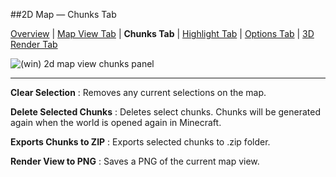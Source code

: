##2D Map &mdash; Chunks Tab

[Overview][5] | [Map View Tab][0] | **Chunks Tab** | [Highlight Tab][2] | [Options Tab][3] | [3D Render Tab][4]

[0]: /old-chunky-docs/2d_map_map-view.html
[1]: /old-chunky-docs/2d_map_chunks.html
[2]: /old-chunky-docs/2d_map_highlight.html
[3]: /old-chunky-docs/2d_map_options.html
[4]: /old-chunky-docs/2d_map_3d-render.html
[5]: /old-chunky-docs/2d_map.html

![(win) 2d map view chunks panel](/old-chunky-docs/2d_map_chunks.png)

----

**Clear Selection**
:   Removes any current selections on the map.

**Delete Selected Chunks**
:   Deletes select chunks.  Chunks will be generated again when the world is opened again in Minecraft.

**Exports Chunks to ZIP**
:   Exports selected chunks to .zip folder.

**Render View to PNG**
:   Saves a PNG of the current map view.
